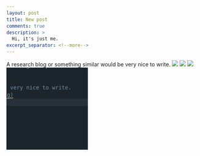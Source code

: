 ```yaml
---
layout: post
title: New post
comments: true
description: >
  Hi, it's just me.
excerpt_separator: <!--more-->
---
```

A research blog or something similar would be very nice to write.
![](../../../en/_posts/2019-10-25-12-00-36.png)
![](../github/atomscott.github.io/assets/img/blog/2019-10-25-12-01-36.png)
![](../github/atomscott.github.io/assets/img/blog/2019-10-25-12-02-15.png)
![](../../assets/img/blog/2019-10-25-12-03-15.png)